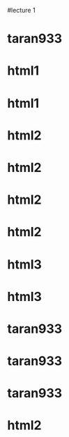 #lecture 1
# taran933
# html1
# html1
# html2
# html2
# html2
# html2
# html3
# html3
# taran933
# taran933
# taran933
# html2
